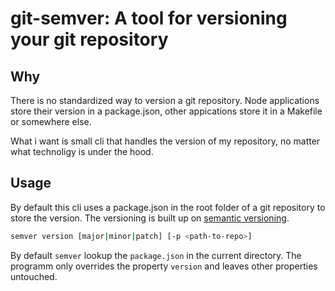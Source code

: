 # git-semver: A tool for versioning your git repository

## Why

There is no standardized way to version a git repository. Node applications store their version in a package.json, other appications store it in a Makefile or somewhere else.

What i want is small cli that handles the version of my repository, no matter what technoligy is under the hood.

## Usage

By default this cli uses a package.json in the root folder of a git repository to store the version. The versioning is built up on [semantic versioning](https://semver.org/).

```bash
semver version [major|minor|patch] [-p <path-to-repo>]
```

By default `semver` lookup the `package.json` in the current directory. The programm only overrides the property `version` and leaves other properties untouched.